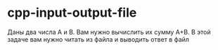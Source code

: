# cpp-input-output-file
Даны два числа A и B. Вам нужно вычислить их сумму A+B. В этой задаче вам нужно читать из файла и выводить ответ в файл

